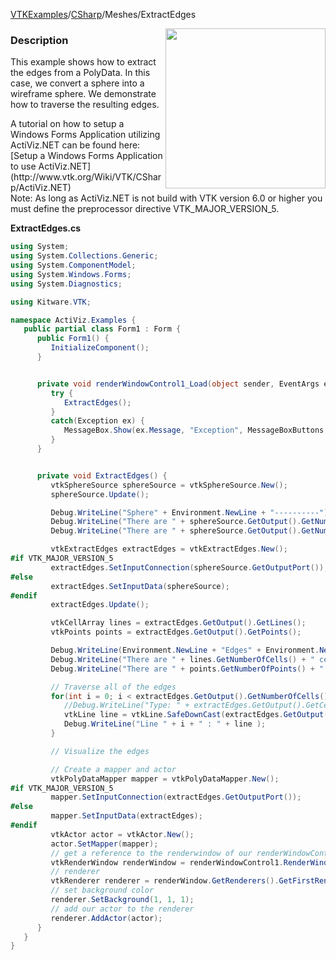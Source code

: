 [VTKExamples](Home)/[CSharp](CSharp)/Meshes/ExtractEdges

<img align="right" src="https://github.com/lorensen/VTKExamples/raw/master/Testing/Baseline/Meshes/TestExtractEdges.png" width="256" />

### Description
<p>This example shows how to extract the edges from a PolyData. In this case, we convert a sphere into a wireframe sphere. We demonstrate how to traverse the resulting edges.</p>
A tutorial on how to setup a Windows Forms Application utilizing ActiViz.NET can be found here: [Setup a Windows Forms Application to use ActiViz.NET](http://www.vtk.org/Wiki/VTK/CSharp/ActiViz.NET)<br />
Note: As long as ActiViz.NET is not build with VTK version 6.0 or higher you must define the preprocessor directive VTK_MAJOR_VERSION_5.

**ExtractEdges.cs**
```csharp
using System;
using System.Collections.Generic;
using System.ComponentModel;
using System.Windows.Forms;
using System.Diagnostics;

using Kitware.VTK;

namespace ActiViz.Examples {
   public partial class Form1 : Form {
      public Form1() {
         InitializeComponent();
      }


      private void renderWindowControl1_Load(object sender, EventArgs e) {
         try {
            ExtractEdges();
         }
         catch(Exception ex) {
            MessageBox.Show(ex.Message, "Exception", MessageBoxButtons.OK);
         }
      }


      private void ExtractEdges() {
         vtkSphereSource sphereSource = vtkSphereSource.New();
         sphereSource.Update();

         Debug.WriteLine("Sphere" + Environment.NewLine + "----------");
         Debug.WriteLine("There are " + sphereSource.GetOutput().GetNumberOfCells() + " cells.");
         Debug.WriteLine("There are " + sphereSource.GetOutput().GetNumberOfPoints() + " points.");

         vtkExtractEdges extractEdges = vtkExtractEdges.New();
#if VTK_MAJOR_VERSION_5
         extractEdges.SetInputConnection(sphereSource.GetOutputPort());
#else
         extractEdges.SetInputData(sphereSource);
#endif
         extractEdges.Update();

         vtkCellArray lines = extractEdges.GetOutput().GetLines();
         vtkPoints points = extractEdges.GetOutput().GetPoints();

         Debug.WriteLine(Environment.NewLine + "Edges" + Environment.NewLine + "----------" );
         Debug.WriteLine("There are " + lines.GetNumberOfCells() + " cells." );
         Debug.WriteLine("There are " + points.GetNumberOfPoints() + " points." );

         // Traverse all of the edges
         for(int i = 0; i < extractEdges.GetOutput().GetNumberOfCells(); i++) {
            //Debug.WriteLine("Type: " + extractEdges.GetOutput().GetCell(i).GetClassName() );
            vtkLine line = vtkLine.SafeDownCast(extractEdges.GetOutput().GetCell(i));
            Debug.WriteLine("Line " + i + " : " + line );
         }

         // Visualize the edges

         // Create a mapper and actor
         vtkPolyDataMapper mapper = vtkPolyDataMapper.New();
#if VTK_MAJOR_VERSION_5
         mapper.SetInputConnection(extractEdges.GetOutputPort());
#else
         mapper.SetInputData(extractEdges);
#endif
         vtkActor actor = vtkActor.New();
         actor.SetMapper(mapper);
         // get a reference to the renderwindow of our renderWindowControl1
         vtkRenderWindow renderWindow = renderWindowControl1.RenderWindow;
         // renderer
         vtkRenderer renderer = renderWindow.GetRenderers().GetFirstRenderer();
         // set background color
         renderer.SetBackground(1, 1, 1);
         // add our actor to the renderer
         renderer.AddActor(actor);
      }
   }
}
```
